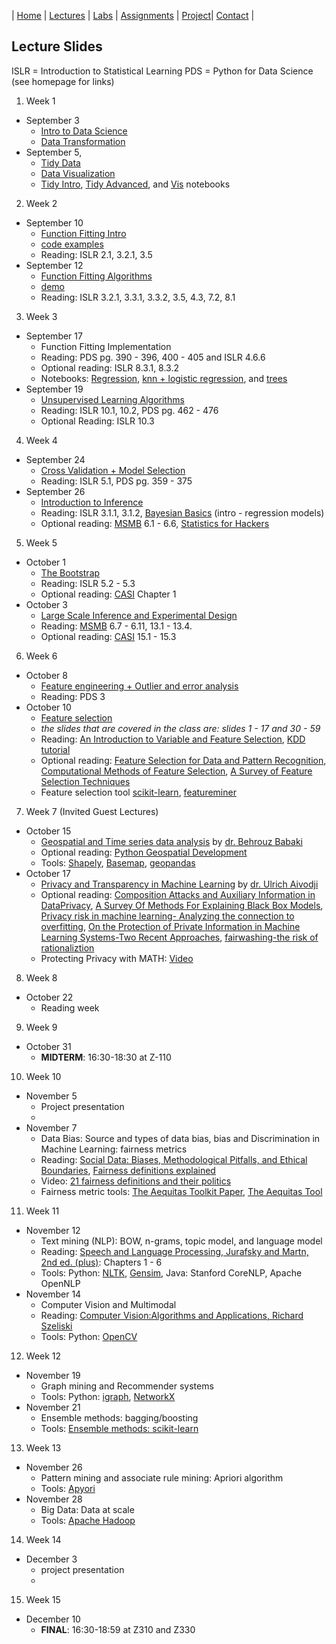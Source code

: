 | [Home](index.md) | [Lectures](lectures.md) | [Labs](labs.md) | [Assignments](assignments.md) | [Project](project.md)| [Contact](contact.md) |


## Lecture Slides

ISLR = Introduction to Statistical Learning
PDS = Python for Data Science
(see homepage for links)

1. Week 1
- September 3
  * [Intro to Data Science](lectures/Intro%20to%20data%20science.pdf)
  * [Data Transformation](lectures/data_transformations.pdf)
- September 5, 
  * [Tidy Data](lectures/tidy.pdf)
  * [Data Visualization](lectures/vis.pdf)
  * [Tidy Intro](lectures/pew.html), [Tidy Advanced](lectures/billboard.html), and
  [Vis](lectures/gapminder.html) notebooks

2. Week 2
- September 10
  * [Function Fitting Intro](https://observablehq.com/@krisrs1128/function-fitting)
  * [code examples](lectures/model_families_gallery.html)
  * Reading: ISLR 2.1, 3.2.1, 3.5
- September 12
  * [Function Fitting Algorithms](https://observablehq.com/@krisrs1128/function-fitting-crash-course)
  * [demo](https://observablehq.com/@krisrs1128/knn-bias-variance)
  * Reading: ISLR 3.2.1, 3.3.1, 3.3.2, 3.5, 4.3, 7.2, 8.1

3. Week 3
- September 17
  * Function Fitting Implementation
  * Reading: PDS pg. 390 - 396, 400 - 405 and ISLR 4.6.6
  * Optional reading: ISLR 8.3.1, 8.3.2
  * Notebooks: [Regression](https://colab.research.google.com/drive/1Ro8Jp975pBuW5DdljGmqXfMqSESFzfdY), [knn + logistic regression](https://colab.research.google.com/drive/1ZyUp1v7oaN8z0qk4Y-F_Dxz1TkBRFlNh), and [trees](https://colab.research.google.com/drive/1tv6npC_FnojKAo89zAHBWQColjYKQ-rd)
- September 19
  * [Unsupervised Learning Algorithms](https://observablehq.com/@krisrs1128/unsupervised-learning)
  * Reading: ISLR 10.1, 10.2, PDS pg. 462 - 476
  * Optional Reading: ISLR 10.3

4. Week 4
- September 24
  * [Cross Validation + Model Selection](https://observablehq.com/@krisrs1128/cross-validation-and-model-selection)
  * Reading: ISLR 5.1, PDS pg. 359 - 375
- September 26
  * [Introduction to Inference](https://observablehq.com/@krisrs1128/introduction-to-inference)
  * Reading: ISLR 3.1.1, 3.1.2, [Bayesian Basics](https://m-clark.github.io/bayesian-basics/) (intro - regression models)
  * Optional reading: [MSMB](http://web.stanford.edu/class/bios221/book/Chap-Testing.html) 6.1 - 6.6, [Statistics for Hackers](https://speakerdeck.com/jakevdp/statistics-for-hackers?slide=138)

5. Week 5
- October 1
  * [The Bootstrap](https://observablehq.com/@krisrs1128/the-bootstrap)
  * Reading: ISLR 5.2 - 5.3
  * Optional reading: [CASI](https://web.stanford.edu/~hastie/CASI_files/PDF/casi.pdf) Chapter 1
- October 3
  * [Large Scale Inference and Experimental Design](https://observablehq.com/@krisrs1128/large-scale-inference-and-experimental-design)
  * Reading: [MSMB](http://web.stanford.edu/class/bios221/book/Chap-Testing.html) 6.7 - 6.11, 13.1 - 13.4. 
  * Optional reading: [CASI](https://web.stanford.edu/~hastie/CASI_files/PDF/casi.pdf) 15.1 - 15.3

6. Week 6
- October 8
  * [Feature engineering + Outlier and error analysis](lectures/feature_engineering.pdf)
  * Reading: PDS 3
- October 10
  * [Feature selection](lectures/feature_selection.pdf) 
  * *the slides that are covered in the class are: slides 1 - 17 and 30 - 59*
  * Reading: [An Introduction to Variable and Feature Selection](http://www.jmlr.org/papers/volume3/guyon03a/guyon03a.pdf), [KDD tutorial](http://www.public.asu.edu/~jundongl/tutorial/KDD17/KDD17.pdf)
  * Optional reading: [Feature Selection for Data and Pattern Recognition](https://www.amazon.com/Feature-Selection-Recognition-Computational-Intelligence/dp/3662456192), [Computational Methods of Feature Selection](https://www.amazon.com/Computational-Methods-Selection-Knowledge-Discovery/dp/1584888784), [A Survey of Feature Selection Techniques](https://www.igi-global.com/chapter/survey-feature-selection-techniques/11077)
  * Feature selection tool [scikit-learn](https://scikit-learn.org/stable/modules/feature_selection.html), [featureminer](http://featureselection.asu.edu/featureminer.php)
  
7. Week 7 (Invited Guest Lectures)
- October 15
  * [Geospatial and Time series data analysis](lectures/geolocation.pdf) by [dr. Behrouz Babaki](https://behrouz-babaki.github.io/) 
  * Optional reading: [Python Geospatial Development](https://www.amazon.ca/Python-Geospatial-Development-Erik-Westra/dp/1849511543)
  * Tools: [Shapely](https://shapely.readthedocs.io/en/stable/manual.html), [Basemap](https://matplotlib.org/basemap/), [geopandas](http://geopandas.org/)
- October 17
  * [Privacy and Transparency in Machine Learning](lectures/privacy.pdf) by [dr. Ulrich Aivodji](https://aivodji.github.io/)
  * Optional reading: [Composition Attacks and Auxiliary Information in DataPrivacy](https://arxiv.org/abs/0803.0032), [A Survey Of Methods For Explaining Black Box Models](https://arxiv.org/abs/1802.01933), [Privacy risk in machine learning- Analyzing the connection to overfitting](https://arxiv.org/abs/1709.01604), [On the Protection of Private Information in Machine Learning Systems-Two Recent Approaches](https://arxiv.org/abs/1708.08022), [fairwashing-the risk of rationaliztion](https://arxiv.org/abs/1901.09749)
  * Protecting Privacy with MATH: [Video](https://www.youtube.com/watch?v=pT19VwBAqKA)
8. Week 8 
- October 22 
  * Reading week
  
9. Week 9
- October 31
  * **MIDTERM**: 16:30-18:30 at Z-110
  
10. Week 10
- November 5
  * Project presentation
  *
- November 7
  * Data Bias: Source and types of data bias, bias and Discrimination in Machine Learning: fairness metrics 
  * Reading: [Social Data: Biases, Methodological Pitfalls, and Ethical Boundaries](https://papers.ssrn.com/sol3/papers.cfm?abstract_id=2886526), [Fairness definitions explained](http://fairware.cs.umass.edu/papers/Verma.pdf)
  * Video: [21 fairness definitions and their politics](https://youtu.be/jIXIuYdnyyk) 
  * Fairness metric tools: [The Aequitas Toolkit Paper](https://arxiv.org/abs/1811.05577), [The Aequitas Tool](https://github.com/dssg/aequitas)

11. Week 11
- November 12
  * Text mining (NLP): BOW, n-grams, topic model, and language model
  * Reading: [Speech and Language Processing, Jurafsky and Martn, 2nd ed. (plus)](https://web.stanford.edu/~jurafsky/slp3/ed3book.pdf): Chapters 1 - 6
  * Tools: Python: [NLTK](https://www.nltk.org/), [Gensim](https://radimrehurek.com/gensim/), Java: Stanford CoreNLP, Apache OpenNLP
- November 14
  * Computer Vision and Multimodal
  * Reading: [Computer Vision:Algorithms and Applications, Richard Szeliski](http://szeliski.org/Book/drafts/SzeliskiBook_20100903_draft.pdf)
  * Tools: Python: [OpenCV](https://opencv.org/)  
12. Week 12
- November 19
  * Graph mining and Recommender systems
  * Tools: Python: [igraph](https://igraph.org/redirect.html), [NetworkX](https://networkx.github.io/)
- November 21
  * Ensemble methods: bagging/boosting
  * Tools: [Ensemble methods: scikit-learn](https://scikit-learn.org/stable/modules/ensemble.html#ensemble)
  
13. Week 13
- November 26
  * Pattern mining and associate rule mining: Apriori algorithm
  * Tools: [Apyori](https://pypi.org/project/apyori/)
- November 28
  * Big Data: Data at scale
  * Tools: [Apache Hadoop](https://hadoop.apache.org/)
  
14. Week 14
- December 3
  * project presentation
  *

15. Week 15
- December 10
  * **FINAL**: 16:30-18:59 at Z310 and Z330


